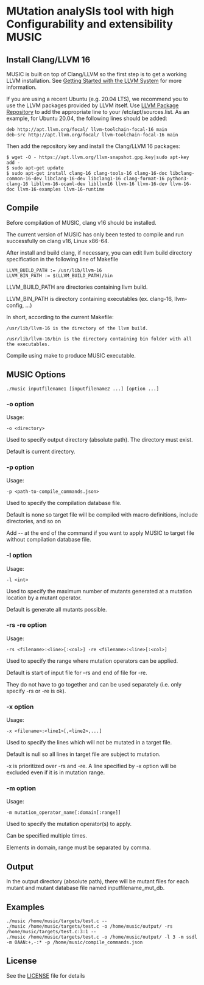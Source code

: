 # MUtation analySIs tool with high Configurability and extensibility MUSIC

## Install Clang/LLVM 16

MUSIC is built on top of Clang/LLVM so the first step is to get a working LLVM 
installation. See 
[Getting Started with the LLVM System](http://llvm.org/docs/GettingStarted.html)
 for more information.

If you are using a recent Ubuntu (e.g. 20.04 LTS), we 
recommend you to use the LLVM packages provided by LLVM itself. Use 
[LLVM Package Repository](http://apt.llvm.org/) to add the appropriate line to 
your /etc/apt/sources.list. As an example, for Ubuntu 20.04, the following 
lines should be added:

```
deb http://apt.llvm.org/focal/ llvm-toolchain-focal-16 main
deb-src http://apt.llvm.org/focal/ llvm-toolchain-focal-16 main
```

Then add the repository key and install the Clang/LLVM 16 packages:

```
$ wget -O - https://apt.llvm.org/llvm-snapshot.gpg.key|sudo apt-key add -
$ sudo apt-get update 
$ sudo apt-get install clang-16 clang-tools-16 clang-16-doc libclang-common-16-dev libclang-16-dev libclang1-16 clang-format-16 python3-clang-16 libllvm-16-ocaml-dev libllvm16 llvm-16 llvm-16-dev llvm-16-doc llvm-16-examples llvm-16-runtime
```

## Compile

Before compilation of MUSIC, clang v16 should be installed.

The current version of MUSIC has only been tested to compile and run successfully on clang v16, Linux x86-64.

After install and build clang, if necessary, you can edit llvm build directory specification in the following line of Makefile

```
LLVM_BUILD_PATH := /usr/lib/llvm-16
LLVM_BIN_PATH := $(LLVM_BUILD_PATH)/bin
```

LLVM_BUILD_PATH are directories containing llvm build.

LLVM_BIN_PATH is directory containing executables (ex. clang-16, llvm-config, ...)

In short, according to the current Makefile:

	/usr/lib/llvm-16 is the directory of the llvm build.

	/usr/lib/llvm-16/bin is the directory containing bin folder with all the executables.

Compile using make to produce MUSIC executable.

## MUSIC Options

```
./music inputfilename1 [inputfilename2 ...] [option ...]
```

### -o option

Usage: 
```
-o <directory>
```
Used to specify output directory (absolute path). The directory must exist.

Default is current directory.

### -p option

Usage: 
```
-p <path-to-compile_commands.json>
```
Used to specify the compilation database file.

Default is none so target file will be compiled with macro definitions, include directories, and so on

Add -- at the end of the command if you want to apply MUSIC to target file without compilation database file.

### -l option

Usage:
```
-l <int>
```
Used to specify the maximum number of mutants generated at a mutation location by a mutant operator.

Default is generate all mutants possible.

### -rs -re option

Usage:
```
-rs <filename>:<line>[:<col>] -re <filename>:<line>[:<col>]			
```
Used to specify the range where mutation operators can be applied. 

Default is start of input file for –rs and end of file for -re.

They do not have to go together and can be used separately (i.e. only specify -rs or -re is ok).

### -x option

Usage:
```
-x <filename>:<line1>[,<line2>,...]
```
Used to specify the lines which will not be mutated in a target file.

Default is null so all lines in target file are subject to mutation.

-x is prioritized over -rs and -re. A line specified by -x option will be excluded even if it is in mutation range.

### -m option

Usage:
```
-m mutation_operator_name[:domain[:range]]
```
Used to specify the mutation operator(s) to apply. 

Can be specified multiple times.

Elements in domain, range must be separated by comma.

## Output

In the output directory (absolute path), there will be mutant files for each mutant and mutant database file named inputfilename_mut_db.

## Examples

```
./music /home/music/targets/test.c --
./music /home/music/targets/test.c -o /home/music/output/ -rs /home/music/targets/test.c:3:1 --
./music /home/music/targets/test.c -o /home/music/output/ -l 3 -m ssdl -m OAAN:+,-:* -p /home/music/compile_commands.json
```

## License

See the [LICENSE](LICENSE) file for details
